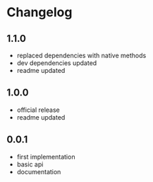# Changelog

## 1.1.0
- replaced dependencies with native methods
- dev dependencies updated
- readme updated

## 1.0.0
- official release
- readme updated

## 0.0.1
- first implementation
- basic api
- documentation
